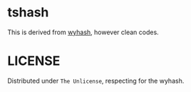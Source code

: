 # tshash
This is derived from [wyhash](https://github.com/wangyi-fudan/wyhash), however clean codes.

# LICENSE
Distributed under `The Unlicense`, respecting for the wyhash.

